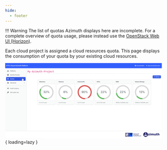 ```yaml
---
hide:
  - footer
---
```


!!! Warning
    The list of quotas Azimuth displays here are incomplete. For a complete overview of quota usage, please instead use the [OpenStack Web UI (Horizon)](https://openstack.stfc.ac.uk/project/).

Each cloud project is assigned a cloud resources quota. This page displays the consumption of your quota by your existing cloud resources.

![A screenshot showing the Quotas tab](../assets/images/quotas.png){ loading=lazy }